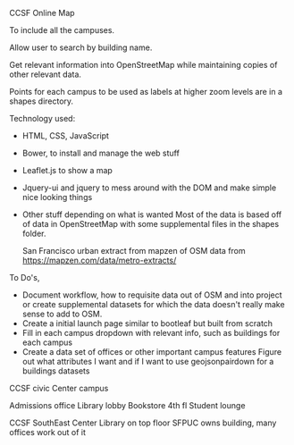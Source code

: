 CCSF Online Map

To include all the campuses.

Allow user to search by building name.

Get relevant information into OpenStreetMap while maintaining copies of other
relevant data.

Points for each campus to be used as labels at higher zoom levels are in a
shapes directory.



Technology used:
- HTML, CSS, JavaScript
- Bower, to install and manage the web stuff
- Leaflet.js to show a map
- Jquery-ui and jquery to mess around with the DOM and make simple nice looking
  things
- Other stuff depending on what is wanted
  Most of the data is based off of data in OpenStreetMap with some supplemental files in the shapes folder.

  San Francisco urban extract from mapzen of OSM data from https://mapzen.com/data/metro-extracts/

To Do's,
- Document workflow, how to requisite data out of OSM and into project or create
  supplemental datasets for which the data doesn't really make sense to add to
  OSM.
- Create a initial launch page similar to bootleaf but built from scratch
- Fill in each campus dropdown with relevant info, such as buildings for each
  campus
- Create a data set of offices or other important campus features
  Figure out what attributes I want and if I want to use geojsonpairdown for a buildings datasets




CCSF civic Center campus

Admissions office
Library lobby
Bookstore 4th fl
Student lounge


CCSF SouthEast Center
  Library on top floor
  SFPUC owns building, many offices work out of it
